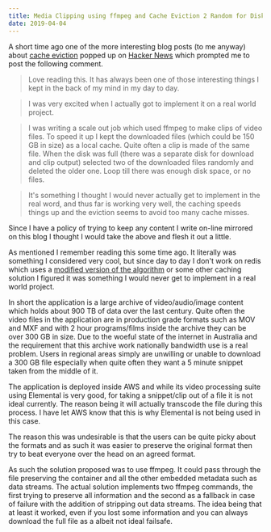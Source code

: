 ```yaml
---
title: Media Clipping using ffmpeg and Cache Eviction 2 Random for Disk Caching at Scale
date: 2019-04-04
---
```


A short time ago one of the more interesting blog posts (to me anyway) about [cache eviction](http://danluu.com/2choices-eviction/) popped up on [Hacker News](https://news.ycombinator.com/item?id=19188642) which prompted me to post the following comment.

> Love reading this. It has always been one of those interesting things I kept in the back of my mind in my day to day.

> I was very excited when I actually got to implement it on a real world project.

> I was writing a scale out job which used ffmpeg to make clips of video files. To speed it up I kept the downloaded files (which could be 150 GB in size) as a local cache. Quite often a clip is made of the same file. When the disk was full (there was a separate disk for download and clip output) selected two of the downloaded files randomly and deleted the older one. Loop till there was enough disk space, or no files.

> It's something I thought I would never actually get to implement in the real word, and thus far is working very well, the caching speeds things up and the eviction seems to avoid too many cache misses. 

Since I have a policy of trying to keep any content I write on-line mirrored on this blog I thought I would take the above and flesh it out a little.

As mentioned I remember reading this some time ago. It literally was something I considered very cool, but since day to day I don't work on redis which uses a [modified version of the algorithm](https://redis.io/topics/lru-cache#approximated-lru-algorithm) or some other caching solution I figured it was something I would never get to implement in a real world project.

In short the application is a large archive of video/audio/image content which holds about 900 TB of data over the last century. Quite often the video files in the application are in production grade formats such as MOV and MXF and with 2 hour programs/films inside the archive they can be over 300 GB in size. Due to the woeful state of the internet in Australia and the requirement that this archive work nationally bandwidth use is a real problem. Users in regional areas simply are unwilling or unable to download a 300 GB file especially when quite often they want a 5 minute snippet taken from the middle of it.

The application is deployed inside AWS and while its video processing suite using Elemental is very good, for taking a snippet/clip out of a file it is not ideal currently. The reason being it will actually transcode the file during this process. I have let AWS know that this is why Elemental is not being used in this case.

The reason this was undesirable is that the users can be quite picky about the formats and as such it was easier to preserve the original format then try to beat everyone over the head on an agreed format.

As such the solution proposed was to use ffmpeg. It could pass through the file preserving the container and all the other embedded metadata such as data streams. The actual solution implements two ffmpeg commands, the first trying to preserve all information and the second as a fallback in case of failure with the addition of stripping out data streams. The idea being that at least it worked, even if you lost some information and you can always download the full file as a albeit not ideal failsafe.

